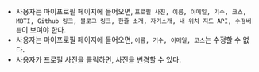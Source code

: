 - 사용자는 마이프로필 페이지에 들어오면, `프로필 사진, 이름, 이메일, 기수, 코스, MBTI, Github 링크, 블로그 링크, 한줄 소개, 자기소개, 내 위치 지도 API, 수정버튼`이 보여야 한다.
- 사용자는 마이프로필 페이지에 들어오면, `이름, 기수, 이메일, 코스`는 수정할 수 없다.
- 사용자가 프로필 사진을 클릭하면, 사진을 변경할 수 있다.
